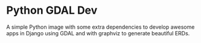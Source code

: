 # Python GDAL Dev

A simple Python image with some extra dependencies to develop
awesome apps in Django using GDAL and with graphviz to generate
beautiful ERDs.
